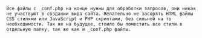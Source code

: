     Все файлы с _conf.php на конце нужны для обработки запросов, они никак не участвуют в создании вида сайта. Желательно не засорять HTML файлы CSS стилями или JavaScript и PHP скриптами, без сильной на то необходимости. Так же на будущее, стоило бы поместить все стили в отдельную папку, так же как и _conf.php файлы.